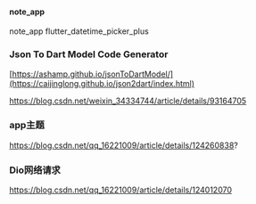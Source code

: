 #### note_app
 note_app
 flutter_datetime_picker_plus
 
### Json To Dart Model Code Generator
[https://ashamp.github.io/jsonToDartModel/](https://caijinglong.github.io/json2dart/index.html)

https://blog.csdn.net/weixin_34334744/article/details/93164705

### app主题
https://blog.csdn.net/qq_16221009/article/details/124260838?

### Dio网络请求
https://blog.csdn.net/qq_16221009/article/details/124012070
